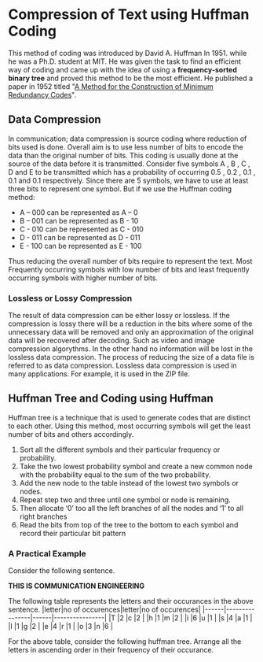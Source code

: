 # Compression of Text using Huffman Coding
This method of coding was introduced by David A. Huffman  In 1951. while he was a Ph.D. student at MIT. He was given the task to find an efficient way of coding and came up with the idea of using a **frequency-sorted binary tree** and proved this method to be the most efficient. He published a paper in 1952 titled "[A Method for the Construction of Minimum Redundancy Codes](http://compression.ru/download/articles/huff/huffman_1952_minimum-redundancy-codes.pdf)".

## Data Compression
In communication; data compression is source coding where reduction of bits used is done. Overall aim is to use less number of bits to encode the data than the original number of bits. This coding is usually done at the source of the data before it is transmitted.
Consider five symbols A , B , C , D and E to be transmitted which has a probability of occurring 0.5 , 0.2 , 0.1 , 0.1 and 0.1 respectively. Since there are 5 symbols, we have to use at least three bits to represent one symbol. But if we use the Huffman coding method:   

- A – 000 can be represented as A – 0                                               
- B – 001 can be represented as B - 10 
- C - 010 can be represented as C - 010 
- D - 011 can be represented as D - 011
- E - 100 can be represented as E - 100 

Thus reducing the overall number of bits require to represent the text. Most Frequently occurring symbols with low number of bits and least frequently occurring symbols with higher number of bits.

### Lossless or Lossy Compression
The result of data compression can be either lossy or lossless. If the compression is lossy there will be a reduction in the bits where some of the unnecessary data will be removed and only an approximation of the original data will be recovered after decoding. Such as video and image compression algorythms.
In the other hand no information will be lost in the lossless data compression. The process of reducing the size of a data file is referred to as data compression. Lossless data compression is used in many applications. For example, it is used in the ZIP file.

## Huffman Tree and Coding using Huffman
Huffman tree is a technique that is used to generate codes that are distinct to each other. Using this method, most occurring symbols will get the least number of bits and others accordingly.
1. Sort all the different symbols and their particular frequency or probability. 
2. Take the two lowest probability symbol and create a new common node with the probability equal to the sum of the two probability. 
3. Add the new node to the table instead of the lowest two symbols or nodes. 
4. Repeat step two and three until one symbol or node is remaining. 
5. Then allocate ‘0’ too all the left branches of all the nodes and ‘1’ to all right branches
6. Read the bits from top of the tree to the bottom to each symbol and record their particular bit pattern 

### A Practical Example
Consider the following sentence.

**THIS IS COMMUNICATION ENGINEERING**

The following table represents the letters and their occurances in the above sentence.
|letter|no of occurences|letter|no of occurences|
|------|----------------|------|----------------|
|T     |2               |c     |2               |
|h     |1               |m     |2               |
|i     |6               |u     |1               |
|s     |4               |a     |1               |
|l     |1               |g     |2               |
|e     |4               |r     |1               |
|o     |3               |n     |6               |

For the above table, consider the following huffman tree. Arrange all the letters in ascending order in their frequency of their occurance.
